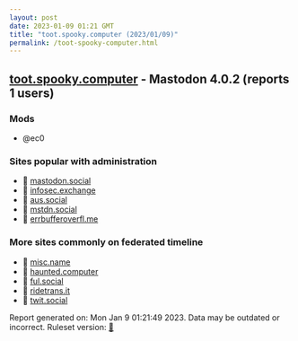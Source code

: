 ```yaml
---
layout: post
date: 2023-01-09 01:21 GMT
title: "toot.spooky.computer (2023/01/09)"
permalink: /toot-spooky-computer.html
---
```



## [toot.spooky.computer](https://toot.spooky.computer) - Mastodon 4.0.2 (reports 1 users)

### Mods
 * @ec0

### Sites popular with administration

* 🐘 [mastodon.social](/mastodon-social.html)
* 🐘 [infosec.exchange](/infosec-exchange.html)
* 🐘 [aus.social](/aus-social.html)
* 🐘 [mstdn.social](/mstdn-social.html)
* 🐘 [errbufferoverfl.me](/errbufferoverfl-me.html)

### More sites commonly on federated timeline

* 🐘 [misc.name](/misc-name.html)
* 🐘 [haunted.computer](/haunted-computer.html)
* 🐘 [ful.social](/ful-social.html)
* 🐘 [ridetrans.it](/ridetrans-it.html)
* 🐘 [twit.social](/twit-social.html)

Report generated on: Mon Jan  9 01:21:49 2023. Data may be outdated or incorrect.
Ruleset version: [🏀](/version-basketball)
